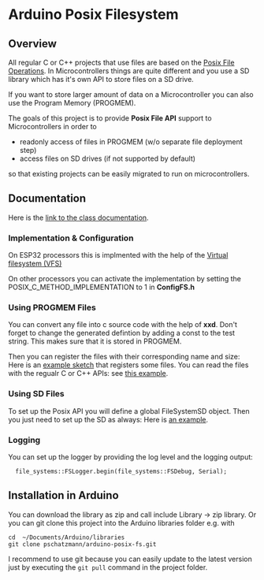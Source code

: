 # Arduino Posix Filesystem

## Overview 
All regular C or C++ projects that use files are based on the [Posix File Operations](https://www.mkompf.com/cplus/posixlist.html). In Microcontrollers things are quite different and you use a SD library which has it's own API to store files on a SD drive. 

If you want to store larger amount of data on a Microcontroller you can also use the Program Memory (PROGMEM). 

The goals of this project is to provide __Posix File API__ support to Microcontrollers in order to 

- readonly access of files in PROGMEM (w/o separate file deployment step)
- access files on SD drives (if not supported by default)

so that existing projects can be easily migrated to run on microcontrollers. 

## Documentation

Here is the [link to the class documentation](https://pschatzmann.github.io/arduino-posix-fs/docs/html/annotated.html).

### Implementation & Configuration 

On ESP32 processors this is implmented with the help of the [Virtual filesystem (VFS)](https://docs.espressif.com/projects/esp-idf/en/latest/esp32/api-reference/storage/vfs.html)

On other processors you can activate the implementation by setting the POSIX_C_METHOD_IMPLEMENTATION to 1 in __ConfigFS.h__

### Using PROGMEM Files

You can convert any file into c source code with the help of __xxd__. Don't forget to change the generated defintion by adding a const to the test string. This makes sure that it is stored in PROGMEM.

Then you can register the files with their corresponding name and size: Here is an [example sketch](examples/in-memory-fs/in-memory-fs.ino) that registers some files. You can read the files with the regualr C or C++ APIs: see [this example](examples/in-memory-read/memory-read.ino). 

### Using SD Files

To set up the Posix API you will define a global FileSystemSD object. Then you just need to set up the SD as always: Here is [an example](examples/sd/sd.ino).

### Logging

You can set up the logger by providing the log level and the logging output: 
```
  file_systems::FSLogger.begin(file_systems::FSDebug, Serial); 
```

## Installation in Arduino

You can download the library as zip and call include Library -> zip library. Or you can git clone this project into the Arduino libraries folder e.g. with

```
cd  ~/Documents/Arduino/libraries
git clone pschatzmann/arduino-posix-fs.git
```

I recommend to use git because you can easily update to the latest version just by executing the ```git pull``` command in the project folder.

